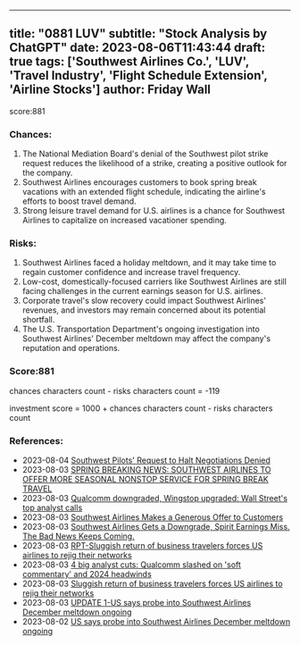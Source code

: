 
---
title: "0881 LUV"
subtitle: "Stock Analysis by ChatGPT"
date: 2023-08-06T11:43:44
draft: true
tags: ['Southwest Airlines Co.', 'LUV', 'Travel Industry', 'Flight Schedule Extension', 'Airline Stocks']
author: Friday Wall
---

score:881
### Chances:
1. The National Mediation Board's denial of the Southwest pilot strike request reduces the likelihood of a strike, creating a positive outlook for the company.
2. Southwest Airlines encourages customers to book spring break vacations with an extended flight schedule, indicating the airline's efforts to boost travel demand.
3. Strong leisure travel demand for U.S. airlines is a chance for Southwest Airlines to capitalize on increased vacationer spending.
### Risks:
1. Southwest Airlines faced a holiday meltdown, and it may take time to regain customer confidence and increase travel frequency.
2. Low-cost, domestically-focused carriers like Southwest Airlines are still facing challenges in the current earnings season for U.S. airlines.
3. Corporate travel's slow recovery could impact Southwest Airlines' revenues, and investors may remain concerned about its potential shortfall.
4. The U.S. Transportation Department's ongoing investigation into Southwest Airlines' December meltdown may affect the company's reputation and operations.
### Score:881
chances characters count - risks characters count = -119

investment score = 1000 + chances characters count - risks characters count
### References:
- 2023-08-04 [Southwest Pilots' Request to Halt Negotiations Denied](https://finance.yahoo.com/news/southwest-pilots-request-halt-negotiations-192958426.html?.tsrc=rss)
- 2023-08-03 [SPRING BREAKING NEWS: SOUTHWEST AIRLINES TO OFFER MORE SEASONAL NONSTOP SERVICE FOR SPRING BREAK TRAVEL](https://finance.yahoo.com/news/spring-breaking-news-southwest-airlines-150000896.html?.tsrc=rss)
- 2023-08-03 [Qualcomm downgraded, Wingstop upgraded: Wall Street's top analyst calls](https://finance.yahoo.com/news/qualcomm-downgraded-wingstop-upgraded-wall-140329294.html?.tsrc=rss)
- 2023-08-03 [Southwest Airlines Makes a Generous Offer to Customers](https://finance.yahoo.com/m/07b22063-79ea-3297-b885-26a89443ace4/southwest-airlines-makes-a.html?.tsrc=rss)
- 2023-08-03 [Southwest Airlines Gets a Downgrade, Spirit Earnings Miss. The Bad News Keeps Coming.](https://finance.yahoo.com/m/8c50a167-75e0-3c17-ad62-102f76c18f2d/southwest-airlines-gets-a.html?.tsrc=rss)
- 2023-08-03 [RPT-Sluggish return of business travelers forces US airlines to rejig their networks](https://finance.yahoo.com/news/rpt-sluggish-return-business-travelers-110000157.html?.tsrc=rss)
- 2023-08-03 [4 big analyst cuts: Qualcomm slashed on 'soft commentary' and 2024 headwinds](https://finance.yahoo.com/news/4-big-analyst-cuts-qualcomm-063541448.html?.tsrc=rss)
- 2023-08-03 [Sluggish return of business travelers forces US airlines to rejig their networks](https://finance.yahoo.com/news/sluggish-return-business-travelers-forces-050100825.html?.tsrc=rss)
- 2023-08-03 [UPDATE 1-US says probe into Southwest Airlines December meltdown ongoing](https://finance.yahoo.com/news/1-us-says-probe-southwest-171829325.html?.tsrc=rss)
- 2023-08-02 [US says probe into Southwest Airlines December meltdown ongoing](https://finance.yahoo.com/news/us-says-probe-southwest-airlines-151807274.html?.tsrc=rss)


                